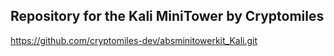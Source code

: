 ## Repository for the Kali MiniTower by Cryptomiles



https://github.com/cryptomiles-dev/absminitowerkit_Kali.git



